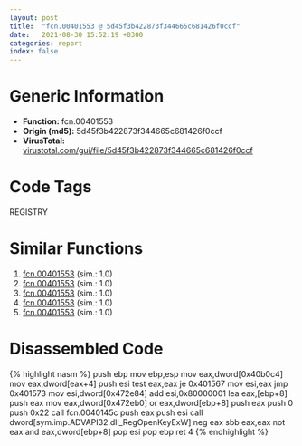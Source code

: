 ```yaml
---
layout: post
title:  "fcn.00401553 @ 5d45f3b422873f344665c681426f0ccf"
date:   2021-08-30 15:52:19 +0300
categories: report
index: false
---
```


# Generic Information
- **Function:** fcn.00401553
- **Origin (md5):** 5d45f3b422873f344665c681426f0ccf
- **VirusTotal:** [virustotal.com/gui/file/5d45f3b422873f344665c681426f0ccf][virustotal_ref]

# Code Tags
<span class="tag" id="REGISTRY">REGISTRY</span>


# Similar Functions

1. [fcn.00401553][similar_1_ref] (sim.: 1.0)
2. [fcn.00401553][similar_2_ref] (sim.: 1.0)
3. [fcn.00401553][similar_3_ref] (sim.: 1.0)
4. [fcn.00401553][similar_4_ref] (sim.: 1.0)
5. [fcn.00401553][similar_5_ref] (sim.: 1.0)


# Disassembled Code

{% highlight nasm %}
push ebp
mov ebp,esp
mov eax,dword[0x40b0c4]
mov eax,dword[eax+4]
push esi
test eax,eax
je 0x401567
mov esi,eax
jmp 0x401573
mov esi,dword[0x472e84]
add esi,0x80000001
lea eax,[ebp+8]
push eax
mov eax,dword[0x472eb0]
or eax,dword[ebp+8]
push eax
push 0
push 0x22
call fcn.0040145c
push eax
push esi
call dword[sym.imp.ADVAPI32.dll_RegOpenKeyExW]
neg eax
sbb eax,eax
not eax
and eax,dword[ebp+8]
pop esi
pop ebp
ret 4
{% endhighlight %}


[similar_1_ref]: /report/fcn.00401553@dddb2d45bcd78e2cc2df460dd599efa4
[similar_2_ref]: /report/fcn.00401553@0fa33b969c2378f8049c34efec1aecfb
[similar_3_ref]: /report/fcn.00401553@1d8332b04aa6cb42a2d139b9eba06ba1
[similar_4_ref]: /report/fcn.00401553@3e325eb0547b921cde32ac52d0a0f75c
[similar_5_ref]: /report/fcn.00401553@dc4cc1ead08d2906c5f9debe9d97897c
[virustotal_ref]: https://www.virustotal.com/gui/file/5d45f3b422873f344665c681426f0ccf